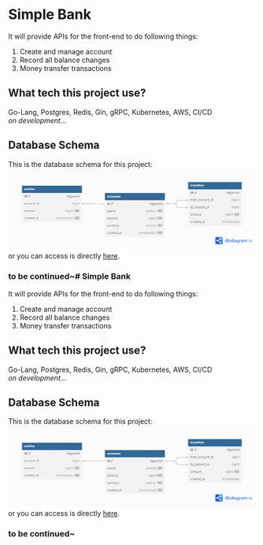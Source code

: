 # Simple Bank

It will provide APIs for the front-end to do following things:
1. Create and manage account
2. Record all balance changes
3. Money transfer transactions

## What tech this project use?
Go-Lang, Postgres, Redis, Gin, gRPC, Kubernetes, AWS, CI/CD <br>
<i>on development...</i>

## Database Schema
This is the database schema for this project: <br>
![Database Schema](readme/db_scheme.png) <br>
or you can access is directly [here](https://dbdiagram.io/d/Simple-Bank-678a4ceb6b7fa355c336c916).

### to be continued~# Simple Bank

It will provide APIs for the front-end to do following things:
1. Create and manage account
2. Record all balance changes
3. Money transfer transactions

## What tech this project use?
Go-Lang, Postgres, Redis, Gin, gRPC, Kubernetes, AWS, CI/CD <br>
<i>on development...</i>

## Database Schema
This is the database schema for this project: <br>
![Database Schema](readme/db_scheme.png) <br>
or you can access is directly [here](https://dbdiagram.io/d/Simple-Bank-678a4ceb6b7fa355c336c916).

### to be continued~
